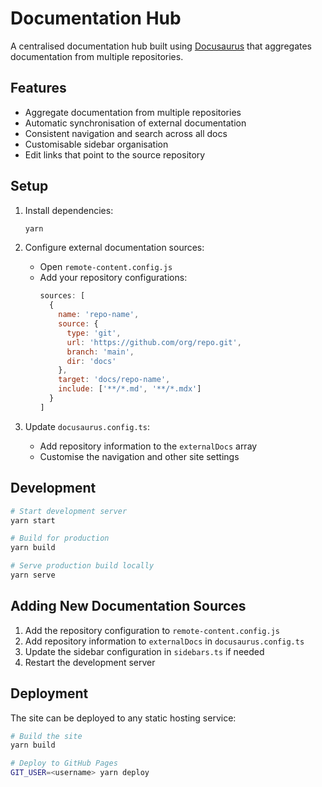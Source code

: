 # Documentation Hub

A centralised documentation hub built using [Docusaurus](https://docusaurus.io/) that aggregates documentation from multiple repositories.

## Features

- Aggregate documentation from multiple repositories
- Automatic synchronisation of external documentation
- Consistent navigation and search across all docs
- Customisable sidebar organisation
- Edit links that point to the source repository

## Setup

1. Install dependencies:
   ```bash
   yarn
   ```

2. Configure external documentation sources:
   - Open `remote-content.config.js`
   - Add your repository configurations:
     ```javascript
     sources: [
       {
         name: 'repo-name',
         source: {
           type: 'git',
           url: 'https://github.com/org/repo.git',
           branch: 'main',
           dir: 'docs'
         },
         target: 'docs/repo-name',
         include: ['**/*.md', '**/*.mdx']
       }
     ]
     ```

3. Update `docusaurus.config.ts`:
   - Add repository information to the `externalDocs` array
   - Customise the navigation and other site settings

## Development

```bash
# Start development server
yarn start

# Build for production
yarn build

# Serve production build locally
yarn serve
```

## Adding New Documentation Sources

1. Add the repository configuration to `remote-content.config.js`
2. Add repository information to `externalDocs` in `docusaurus.config.ts`
3. Update the sidebar configuration in `sidebars.ts` if needed
4. Restart the development server

## Deployment

The site can be deployed to any static hosting service:

```bash
# Build the site
yarn build

# Deploy to GitHub Pages
GIT_USER=<username> yarn deploy
```
